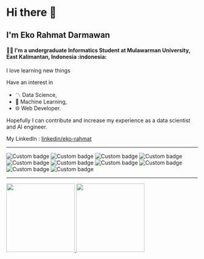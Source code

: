 <h1> Hi there 👋</h1>
<h2> I'm Eko Rahmat Darmawan</h2>

<h4> 🧑‍💻 I'm a undergraduate Informatics Student at Mulawarman University, East Kalimantan, Indonesia :indonesia:</h4>
<p> I love learning new things </p>
<p> Have an interest in <ul> <li> 〽️ Data Science,</li><li> 🤖 Machine Learning,</li><li> 🌐 Web Developer.</li></ul> Hopefully I can contribute and increase my experience as a data scientist and AI engineer. </p>

My LinkedIn : <a href="https://www.linkedin.com/in/eko-rahmat-853503221/"> linkedin/eko-rahmat </a>
<hr>
<div style="display:inline;">
  <img alt="Custom badge" src="https://img.shields.io/badge/TensorFlow-TensorFlow-informational?style=flat&logo=TensorFlow&logoColor=orange">
  <img alt="Custom badge" src="https://img.shields.io/badge/Code-Python-informational?style=flat&logo=python&logoColor=yellow">
  <img alt="Custom badge" src="https://img.shields.io/badge/Code-HTML5-informational?style=flat&logo=html5&logoColor=e34f26">
  <img alt="Custom badge" src="https://img.shields.io/badge/Code-CSS3-informational?style=flat&logo=css3&logoColor=1572b6">
  <img alt="Custom badge" src="https://img.shields.io/badge/Code-JavaScript-informational?style=flat&logo=JavaScript&logoColor=f7df1e">
  <img alt="Custom badge" src="https://img.shields.io/badge/Code-PHP-informational?style=flat&logo=PHP&logoColor=777bb4">
  <img alt="Custom badge" src="https://img.shields.io/badge/Framework-Laravel-informational?style=flat&logo=Laravel&logoColor=ff2d20">
  <img alt="Custom badge" src="https://img.shields.io/badge/Framework-Node.js-informational?style=flat&logo=Node.js&logoColor=339933">
  <img alt="Custom badge" src="https://img.shields.io/badge/Editor-VS_Code-informational?style=flat&logo=visual-studio-code&logoColor=007acc">
  <img alt="Custom badge" src="https://img.shields.io/badge/Tools-MySQL-informational?style=flat&logo=mysql&logoColor=4479a1">
</div>
<hr>
<div style="display:flex;flex-direction:row;">
  <a href="https://github.com/Echo271/">
    <img height="180em" src="https://github-readme-stats.vercel.app/api?username=echo271&show_icons=true&theme=github_dark&include_all_commits=true&count_private=true&show_owner=false">
    <img height="180em" src="https://github-readme-stats.vercel.app/api/top-langs/?username=echo271&layout=compact&theme=github_dark&langs_count=8">
  </a>
</div>

